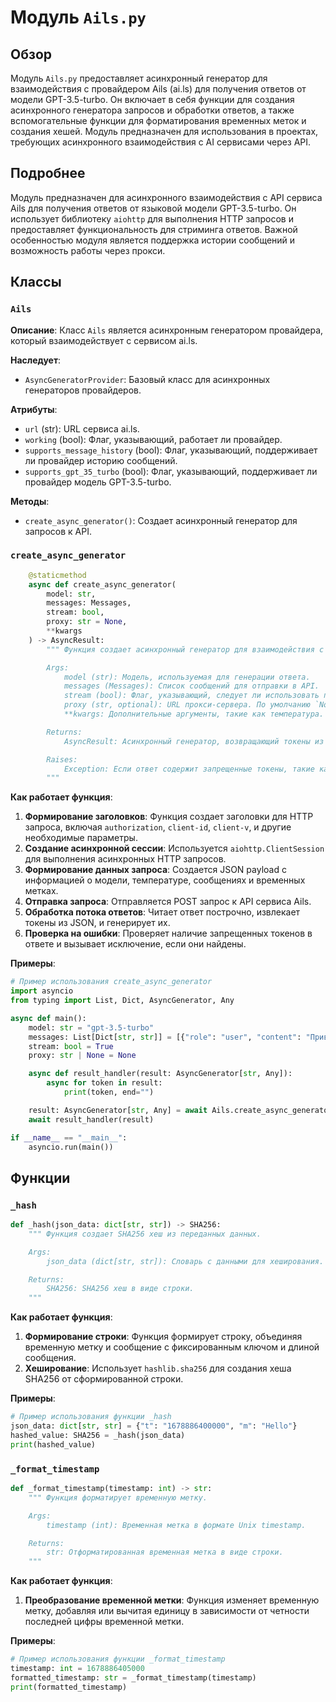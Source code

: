 # Модуль `Ails.py`

## Обзор

Модуль `Ails.py` предоставляет асинхронный генератор для взаимодействия с провайдером Ails (ai.ls) для получения ответов от модели GPT-3.5-turbo. Он включает в себя функции для создания асинхронного генератора запросов и обработки ответов, а также вспомогательные функции для форматирования временных меток и создания хешей. Модуль предназначен для использования в проектах, требующих асинхронного взаимодействия с AI сервисами через API.

## Подробнее

Модуль предназначен для асинхронного взаимодействия с API сервиса Ails для получения ответов от языковой модели GPT-3.5-turbo. Он использует библиотеку `aiohttp` для выполнения HTTP запросов и предоставляет функциональность для стриминга ответов. Важной особенностью модуля является поддержка истории сообщений и возможность работы через прокси.

## Классы

### `Ails`

**Описание**: Класс `Ails` является асинхронным генератором провайдера, который взаимодействует с сервисом ai.ls.

**Наследует**:
- `AsyncGeneratorProvider`: Базовый класс для асинхронных генераторов провайдеров.

**Атрибуты**:
- `url` (str): URL сервиса ai.ls.
- `working` (bool): Флаг, указывающий, работает ли провайдер.
- `supports_message_history` (bool): Флаг, указывающий, поддерживает ли провайдер историю сообщений.
- `supports_gpt_35_turbo` (bool): Флаг, указывающий, поддерживает ли провайдер модель GPT-3.5-turbo.

**Методы**:
- `create_async_generator()`: Создает асинхронный генератор для запросов к API.

### `create_async_generator`

```python
    @staticmethod
    async def create_async_generator(
        model: str,
        messages: Messages,
        stream: bool,
        proxy: str = None,
        **kwargs
    ) -> AsyncResult:
        """ Функция создает асинхронный генератор для взаимодействия с API сервиса Ails.

        Args:
            model (str): Модель, используемая для генерации ответа.
            messages (Messages): Список сообщений для отправки в API.
            stream (bool): Флаг, указывающий, следует ли использовать потоковую передачу.
            proxy (str, optional): URL прокси-сервера. По умолчанию `None`.
            **kwargs: Дополнительные аргументы, такие как температура.

        Returns:
            AsyncResult: Асинхронный генератор, возвращающий токены из ответа API.

        Raises:
            Exception: Если ответ содержит запрещенные токены, такие как "ai.ls" или "ai.ci".
        """
```

**Как работает функция**:

1.  **Формирование заголовков**: Функция создает заголовки для HTTP запроса, включая `authorization`, `client-id`, `client-v`, и другие необходимые параметры.
2.  **Создание асинхронной сессии**: Используется `aiohttp.ClientSession` для выполнения асинхронных HTTP запросов.
3.  **Формирование данных запроса**: Создается JSON payload с информацией о модели, температуре, сообщениях и временных метках.
4.  **Отправка запроса**: Отправляется POST запрос к API сервиса Ails.
5.  **Обработка потока ответов**: Читает ответ построчно, извлекает токены из JSON, и генерирует их.
6.  **Проверка на ошибки**: Проверяет наличие запрещенных токенов в ответе и вызывает исключение, если они найдены.

**Примеры**:

```python
# Пример использования create_async_generator
import asyncio
from typing import List, Dict, AsyncGenerator, Any

async def main():
    model: str = "gpt-3.5-turbo"
    messages: List[Dict[str, str]] = [{"role": "user", "content": "Привет!"}]
    stream: bool = True
    proxy: str | None = None

    async def result_handler(result: AsyncGenerator[str, Any]):
        async for token in result:
            print(token, end="")

    result: AsyncGenerator[str, Any] = await Ails.create_async_generator(model, messages, stream, proxy)
    await result_handler(result)

if __name__ == "__main__":
    asyncio.run(main())
```

## Функции

### `_hash`

```python
def _hash(json_data: dict[str, str]) -> SHA256:
    """ Функция создает SHA256 хеш из переданных данных.

    Args:
        json_data (dict[str, str]): Словарь с данными для хеширования.

    Returns:
        SHA256: SHA256 хеш в виде строки.
    """
```

**Как работает функция**:

1.  **Формирование строки**: Функция формирует строку, объединяя временную метку и сообщение с фиксированным ключом и длиной сообщения.
2.  **Хеширование**: Использует `hashlib.sha256` для создания хеша SHA256 от сформированной строки.

**Примеры**:

```python
# Пример использования функции _hash
json_data: dict[str, str] = {"t": "1678886400000", "m": "Hello"}
hashed_value: SHA256 = _hash(json_data)
print(hashed_value)
```

### `_format_timestamp`

```python
def _format_timestamp(timestamp: int) -> str:
    """ Функция форматирует временную метку.

    Args:
        timestamp (int): Временная метка в формате Unix timestamp.

    Returns:
        str: Отформатированная временная метка в виде строки.
    """
```

**Как работает функция**:

1.  **Преобразование временной метки**: Функция изменяет временную метку, добавляя или вычитая единицу в зависимости от четности последней цифры временной метки.

**Примеры**:

```python
# Пример использования функции _format_timestamp
timestamp: int = 1678886405000
formatted_timestamp: str = _format_timestamp(timestamp)
print(formatted_timestamp)